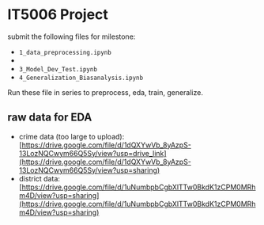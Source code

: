 # IT5006 Project

submit the following files for milestone:

- `1_data_preprocessing.ipynb`
- ` `
- `3_Model_Dev_Test.ipynb`
- `4_Generalization_Biasanalysis.ipynb`

Run these file in series to preprocess, eda, train, generalize.

## raw data for EDA
- crime data (too large to upload): [https://drive.google.com/file/d/1dQXYwVb_8yAzpS-13LozNQCwym66Q5Sy/view?usp=drive_link](https://drive.google.com/file/d/1dQXYwVb_8yAzpS-13LozNQCwym66Q5Sy/view?usp=sharing)
- district data: [https://drive.google.com/file/d/1uNumbpbCgbXlTTw0BkdK1zCPM0MRhm4D/view?usp=sharing](https://drive.google.com/file/d/1uNumbpbCgbXlTTw0BkdK1zCPM0MRhm4D/view?usp=sharing)
